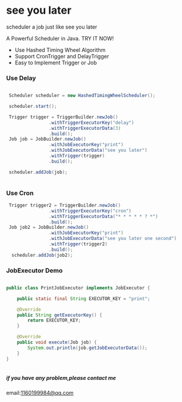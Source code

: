 # see you later
scheduler a job just like see you later

A Powerful Scheduler in Java. TRY IT NOW!

* Use Hashed Timing Wheel Algorithm
* Support CronTrigger and DelayTrigger
* Easy to Implement Trigger or Job

### Use Delay

```java

 Scheduler scheduler = new HashedTimingWheelScheduler();

 scheduler.start();

 Trigger trigger = TriggerBuilder.newJob()
                .withTriggerExecutorKey("delay")
                .withTriggerExecutorData(3)
                .build();
 Job job = JobBuilder.newJob()
                .withJobExecutorKey("print")
                .withJobExecutorData("see you later")
                .withTrigger(trigger)
                .build();

 scheduler.addJob(job);
 
```

### Use Cron

```java
 Trigger trigger2 = TriggerBuilder.newJob()
                .withTriggerExecutorKey("cron")
                .withTriggerExecutorData("* * * * * ? *")
                .build();
 Job job2 = JobBuilder.newJob()
                .withJobExecutorKey("print")
                .withJobExecutorData("see you later one second")
                .withTrigger(trigger2)
                .build();
  scheduler.addJob(job2);

```

### JobExecutor Demo

```java

public class PrintJobExecutor implements JobExecutor {

    public static final String EXECUTOR_KEY = "print";

    @Override
    public String getExecutorKey() {
        return EXECUTOR_KEY;
    }

    @Override
    public void execute(Job job) {
        System.out.println(job.getJobExecutorData());
    }
}
    
```

##### if you have any problem,please contact me
 email:1160199984@qq.com